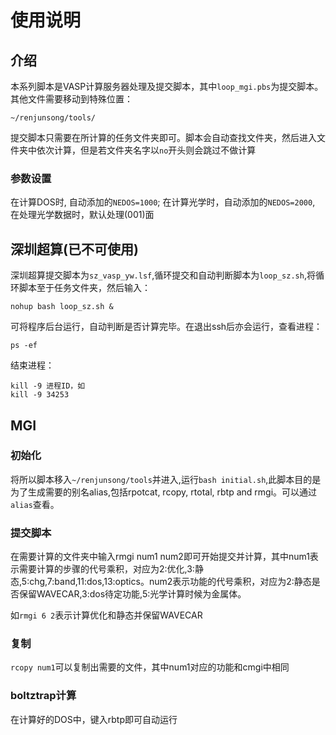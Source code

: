 # 使用说明
## 介绍
本系列脚本是VASP计算服务器处理及提交脚本，其中`loop_mgi.pbs`为提交脚本。其他文件需要移动到特殊位置：

`~/renjunsong/tools/`

提交脚本只需要在所计算的任务文件夹即可。脚本会自动查找文件夹，然后进入文件夹中依次计算，但是若文件夹名字以`no`开头则会跳过不做计算

### 参数设置
在计算DOS时, 自动添加的`NEDOS=1000`; 在计算光学时，自动添加的`NEDOS=2000`, 在处理光学数据时，默认处理(001)面

## 深圳超算(已不可使用)
深圳超算提交脚本为`sz_vasp_yw.lsf`,循环提交和自动判断脚本为`loop_sz.sh`,将循环脚本至于任务文件夹，然后输入：
```shell
nohup bash loop_sz.sh & 
```
可将程序后台运行，自动判断是否计算完毕。在退出ssh后亦会运行，查看进程：
```shell
ps -ef
```
结束进程：
```shell
kill -9 进程ID，如
kill -9 34253
```
## MGI

### 初始化
将所以脚本移入`~/renjunsong/tools`并进入,运行`bash initial.sh`,此脚本目的是为了生成需要的别名alias,包括rpotcat, rcopy, rtotal, rbtp and rmgi。可以通过`alias`查看。
### 提交脚本
在需要计算的文件夹中输入rmgi num1 num2即可开始提交并计算，其中num1表示需要计算的步骤的代号乘积，对应为2:优化,3:静态,5:chg,7:band,11:dos,13:optics。num2表示功能的代号乘积，对应为2:静态是否保留WAVECAR,3:dos待定功能,5:光学计算时候为金属体。


如`rmgi 6 2`表示计算优化和静态并保留WAVECAR 
### 复制
`rcopy num1`可以复制出需要的文件，其中num1对应的功能和cmgi中相同
### boltztrap计算
在计算好的DOS中，键入rbtp即可自动运行
